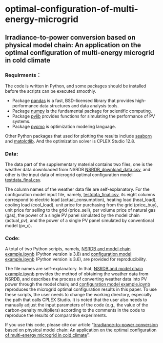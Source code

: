 # optimal-configuration-of-multi-energy-microgrid
## Irradiance-to-power conversion based on physical model chain: An application on the optimal configuration of multi-energy microgrid in cold climate

### Requirments：
The code is written in Python, and some packages should be installed before the scripts can be executed smoothly.  
  * Package [pandas](https://pandas.pydata.org/pandas-docs/stable/index.html) is a fast, BSD-licensed library that provides high-performance data structures and data analysis tools.
  * Package [numpy](https://numpy.org/doc/stable/) is the fundamental package for scientific computing.
  * Package [pvlib](https://pvlib-python.readthedocs.io/en/stable/) provides functions for simulating the performance of PV systems.
  * Package [pyomo](https://pyomo.readthedocs.io/en/stable/) is optimization modeling language.

Other Python packages that used for plotting the results include [seaborn](https://seaborn.pydata.org/) and [matplotlib](https://matplotlib.org/). And the optimization solver is CPLEX Studio 12.8.

### Data: 
The data part of the supplementary material contains two files, one is the weather data downloaded from NSRDB [NSRDB_download_data.csv](https://github.com/wentingwang94/optimal-configuration-of-multi-energy-microgrid/blob/main/NSRDB_download_data.csv), and other is the input data of microgrid optimal configuration model [testdata_final.csv](https://github.com/wentingwang94/optimal-configuration-of-multi-energy-microgrid/blob/main/testdata_final.csv). 

The column names of the weather data file are self-explanatory. For the configuration model input file, namely, [testdata_final.csv](https://github.com/wentingwang94/optimal-configuration-of-multi-energy-microgrid/blob/main/testdata_final.csv), its eight columns correspond to electric load (actual_consumption), heating load (heat_load), cooling load (cool_load), unit price for purchasing from the grid (price_buy), unit price for selling to the grid (price_sell), per volume price of natural gas (gas), the power of a single PV panel simulated by the model chain (actual_pv), and the power of a single PV panel simulated by conventional model (pv_c). 

### Code: 
A total of two Python scripts, namely, [NSRDB and model chain example.ipynb](https://github.com/wentingwang94/optimal-configuration-of-multi-energy-microgrid/blob/main/NSRDB%20and%20model%20chain%20example.ipynb) (Python version is 3.8) and [configuration model example.ipynb](https://github.com/wentingwang94/optimal-configuration-of-multi-energy-microgrid/blob/main/configuration%20model%20example.ipynb) (Python version is 3.6), are provided for reproducibility. 

The file names are self-explanatory. In that, [NSRDB and model chain example.ipynb](https://github.com/wentingwang94/optimal-configuration-of-multi-energy-microgrid/blob/main/NSRDB%20and%20model%20chain%20example.ipynb) provides the method of obtaining the weather data from NSRDB, and describes the process of converting weather data into PV power through the model chain; and [configuration model example.ipynb](https://github.com/wentingwang94/optimal-configuration-of-multi-energy-microgrid/blob/main/configuration%20model%20example.ipynb) reproduces the microgrid optimal configuration results in this paper. To use these scripts, the user needs to change the working directory, especially the path that calls CPLEX Studio. It is noted that the user also needs to manually adjust the input parameters of the code (e.g., the value of the carbon-penalty multipliers) according to the comments in the code to reproduce the results of comparative experiments. 


If you use this code, please cite our article “[Irradiance-to-power conversion based on physical model chain: An application on the optimal configuration of multi-energy microgrid in cold climate](https://doi.org/10.1016/j.rser.2022.112356)”.

